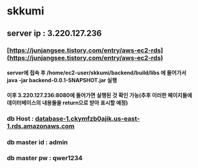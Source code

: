 # skkumi

## server ip : 3.220.127.236

### [https://junjangsee.tistory.com/entry/aws-ec2-rds](https://junjangsee.tistory.com/entry/aws-ec2-rds)
#### server에 접속 후 /home/ec2-user/skkumi/backend/build/libs 에 들어가서 java -jar backend-0.0.1-SNAPSHOT.jar 실행
#### 이후 3.220.127.236:8080에 들어가면 실행된 것 확인 가능(추후 이러한 페이지들에 데이터베이스의 내용들을 return으로 받아 표시할 예정)

### db Host : [database-1.ckymfzb0ajik.us-east-1.rds.amazonaws.com](http://database-1.ckymfzb0ajik.us-east-1.rds.amazonaws.com/)
### db master id : admin
### db master pw : qwer1234
